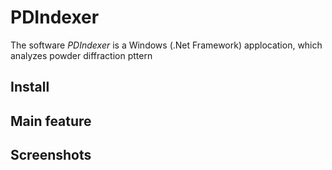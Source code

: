 # PDIndexer

The software *PDIndexer* is a Windows (.Net Framework) applocation,
 which analyzes powder diffraction pttern

## Install

## Main feature

## Screenshots

